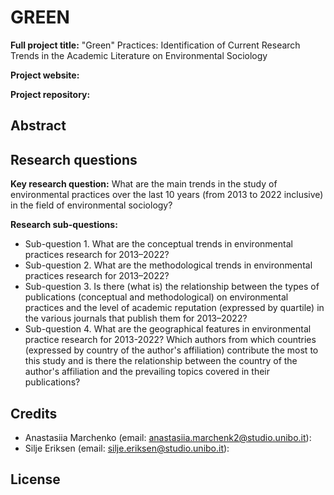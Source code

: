 # GREEN

**Full project title:** "Green" Practices: Identification of Current Research Trends in the Academic Literature on Environmental Sociology

**Project website:** 

**Project repository:**

## Abstract


## Research questions

**Key research question:** What are the main trends in the study of environmental practices over the last 10 years (from 2013 to 2022 inclusive) in the field of environmental sociology?

**Research sub-questions:**
- Sub-question 1. What are the conceptual trends in environmental practices research for 2013–2022?
- Sub-question 2. What are the methodological trends in environmental practices research for 2013–2022?
- Sub-question 3. Is there (what is) the relationship between the types of publications (conceptual and methodological) on environmental practices and the level of academic reputation (expressed by quartile) in the various journals that publish them for 2013–2022?
- Sub-question 4. What are the geographical features in environmental practice research for 2013-2022? Which authors from which countries (expressed by country of the author's affiliation) contribute the most to this study and is there the relationship between the country of the author's affiliation and the prevailing topics covered in their publications?

## Credits

* Anastasiia Marchenko (email: anastasiia.marchenk2@studio.unibo.it):
* Silje Eriksen (email: silje.eriksen@studio.unibo.it):

## License

